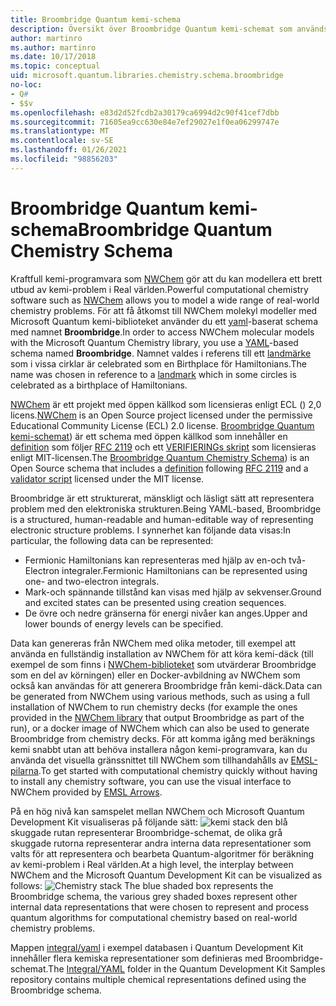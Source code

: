 ```yaml
---
title: Broombridge Quantum kemi-schema
description: Översikt över Broombridge Quantum kemi-schemat som används för att utforma verkliga kemi-problem med Microsoft Quantum Development Kit.
author: martinro
ms.author: martinro
ms.date: 10/17/2018
ms.topic: conceptual
uid: microsoft.quantum.libraries.chemistry.schema.broombridge
no-loc:
- Q#
- $$v
ms.openlocfilehash: e83d2d52fcdb2a30179ca6994d2c90f41cef7dbb
ms.sourcegitcommit: 71605ea9cc630e84e7ef29027e1f0ea06299747e
ms.translationtype: MT
ms.contentlocale: sv-SE
ms.lasthandoff: 01/26/2021
ms.locfileid: "98856203"
---
```

# <a name="broombridge-quantum-chemistry-schema"></a><span data-ttu-id="8724c-103">Broombridge Quantum kemi-schema</span><span class="sxs-lookup"><span data-stu-id="8724c-103">Broombridge Quantum Chemistry Schema</span></span> # 

<span data-ttu-id="8724c-104">Kraftfull kemi-programvara som [NWChem](http://www.nwchem-sw.org/) gör att du kan modellera ett brett utbud av kemi-problem i Real världen.</span><span class="sxs-lookup"><span data-stu-id="8724c-104">Powerful computational chemistry software such as [NWChem](http://www.nwchem-sw.org/) allows you to model a wide range of real-world chemistry problems.</span></span> <span data-ttu-id="8724c-105">För att få åtkomst till NWChem molekyl modeller med Microsoft Quantum kemi-biblioteket använder du ett [yaml](https://en.wikipedia.org/wiki/YAML)-baserat schema med namnet **Broombridge**.</span><span class="sxs-lookup"><span data-stu-id="8724c-105">In order to access NWChem molecular models with the Microsoft Quantum Chemistry library, you use a [YAML](https://en.wikipedia.org/wiki/YAML)-based schema named **Broombridge**.</span></span> <span data-ttu-id="8724c-106">Namnet valdes i referens till ett [landmärke](https://en.wikipedia.org/wiki/Broom_Bridge) som i vissa cirklar är celebrated som en Birthplace för Hamiltonians.</span><span class="sxs-lookup"><span data-stu-id="8724c-106">The name was chosen in reference to a [landmark](https://en.wikipedia.org/wiki/Broom_Bridge) which in some circles is celebrated as a birthplace of Hamiltonians.</span></span> 

<span data-ttu-id="8724c-107">[NWChem](https://github.com/nwchemgit/nwchem) är ett projekt med öppen källkod som licensieras enligt ECL () 2,0 licens.</span><span class="sxs-lookup"><span data-stu-id="8724c-107">[NWChem](https://github.com/nwchemgit/nwchem) is an Open Source project licensed under the permissive Educational Community License (ECL) 2.0 license.</span></span> <span data-ttu-id="8724c-108">[Broombridge Quantum kemi-schemat](https://docs.microsoft.com/quantum/libraries/chemistry/schema/spec_v_0_2)) är ett schema med öppen källkod som innehåller en [definition](https://raw.githubusercontent.com/Microsoft/Quantum/master/Chemistry/Schema/broombridge-0.1.schema.json) som följer [RFC 2119](https://tools.ietf.org/html/rfc2119) och ett [VERIFIERINGs skript](https://raw.githubusercontent.com/Microsoft/Quantum/master/Chemistry/Schema/validator.py) som licensieras enligt MIT-licensen.</span><span class="sxs-lookup"><span data-stu-id="8724c-108">The [Broombridge Quantum Chemistry Schema](https://docs.microsoft.com/quantum/libraries/chemistry/schema/spec_v_0_2)) is an Open Source schema that includes a [definition](https://raw.githubusercontent.com/Microsoft/Quantum/master/Chemistry/Schema/broombridge-0.1.schema.json) following [RFC 2119](https://tools.ietf.org/html/rfc2119) and a [validator script](https://raw.githubusercontent.com/Microsoft/Quantum/master/Chemistry/Schema/validator.py) licensed under the MIT license.</span></span> 

<span data-ttu-id="8724c-109">Broombridge är ett strukturerat, mänskligt och läsligt sätt att representera problem med den elektroniska strukturen.</span><span class="sxs-lookup"><span data-stu-id="8724c-109">Being YAML-based, Broombridge is a structured, human-readable and human-editable way of representing electronic structure problems.</span></span> <span data-ttu-id="8724c-110">I synnerhet kan följande data visas:</span><span class="sxs-lookup"><span data-stu-id="8724c-110">In particular, the following data can be represented:</span></span>
- <span data-ttu-id="8724c-111">Fermionic Hamiltonians kan representeras med hjälp av en-och två-Electron integraler.</span><span class="sxs-lookup"><span data-stu-id="8724c-111">Fermionic Hamiltonians can be represented using one- and two-electron integrals.</span></span>
- <span data-ttu-id="8724c-112">Mark-och spännande tillstånd kan visas med hjälp av sekvenser.</span><span class="sxs-lookup"><span data-stu-id="8724c-112">Ground and excited states can be presented using creation sequences.</span></span>
- <span data-ttu-id="8724c-113">De övre och nedre gränserna för energi nivåer kan anges.</span><span class="sxs-lookup"><span data-stu-id="8724c-113">Upper and lower bounds of energy levels can be specified.</span></span>

<span data-ttu-id="8724c-114">Data kan genereras från NWChem med olika metoder, till exempel att använda en fullständig installation av NWChem för att köra kemi-däck (till exempel de som finns i [NWChem-biblioteket](https://github.com/nwchemgit/nwchem/tree/master/QA/chem_library_tests) som utvärderar Broombridge som en del av körningen) eller en Docker-avbildning av NWChem som också kan användas för att generera Broombridge från kemi-däck.</span><span class="sxs-lookup"><span data-stu-id="8724c-114">Data can be generated from NWChem using various methods, such as using a full installation of NWChem to run chemistry decks (for example the ones provided in the [NWChem library](https://github.com/nwchemgit/nwchem/tree/master/QA/chem_library_tests) that output Broombridge as part of the run), or a docker image of NWChem which can also be used to generate Broombridge from chemistry decks.</span></span> <span data-ttu-id="8724c-115">För att komma igång med beräknings kemi snabbt utan att behöva installera någon kemi-programvara, kan du använda det visuella gränssnittet till NWChem som tillhandahålls av [EMSL-pilarna](https://arrows.emsl.pnnl.gov/api/qsharp_chem).</span><span class="sxs-lookup"><span data-stu-id="8724c-115">To get started with computational chemistry quickly without having to install any chemistry software, you can use the visual interface to NWChem provided by [EMSL Arrows](https://arrows.emsl.pnnl.gov/api/qsharp_chem).</span></span>

<span data-ttu-id="8724c-116">På en hög nivå kan samspelet mellan NWChem och Microsoft Quantum Development Kit visualiseras på följande sätt: ![ kemi stack ](~/media/broombridge.png) den blå skuggade rutan representerar Broombridge-schemat, de olika grå skuggade rutorna representerar andra interna data representationer som valts för att representera och bearbeta Quantum-algoritmer för beräkning av kemi-problem i Real världen.</span><span class="sxs-lookup"><span data-stu-id="8724c-116">At a high level, the interplay between NWChem and the Microsoft Quantum Development Kit can be visualized as follows: ![Chemistry stack](~/media/broombridge.png) The blue shaded box represents the Broombridge schema, the various grey shaded boxes represent other internal data representations that were chosen to represent and process quantum algorithms for computational chemistry based on real-world chemistry problems.</span></span>

<span data-ttu-id="8724c-117">Mappen [integral/yaml](https://github.com/microsoft/Quantum/tree/master/samples/chemistry/IntegralData/YAML) i exempel databasen i Quantum Development Kit innehåller flera kemiska representationer som definieras med Broombridge-schemat.</span><span class="sxs-lookup"><span data-stu-id="8724c-117">The [Integral/YAML](https://github.com/microsoft/Quantum/tree/master/samples/chemistry/IntegralData/YAML) folder in the Quantum Development Kit Samples repository contains multiple chemical representations defined using the Broombridge schema.</span></span>
